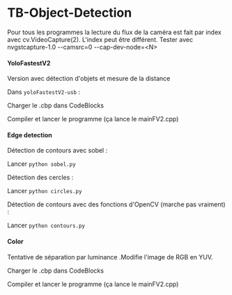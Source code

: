 # TB-Object-Detection

Pour tous les programmes la lecture du flux de la caméra est fait par index avec cv.VideoCapture(2). L'index peut être différent. Tester avec nvgstcapture-1.0 --camsrc=0 --cap-dev-node=\<N>

#### YoloFastestV2

Version avec détection d'objets et mesure de la distance

Dans `yoloFastestV2-usb` : 

Charger le .cbp dans CodeBlocks

Compiler et lancer le programme (ça lance le mainFV2.cpp)

#### Edge detection

Détection de contours avec sobel :

Lancer `python sobel.py`

Détection des cercles :

Lancer `python circles.py `

Détection de contours avec des fonctions d'OpenCV (marche pas vraiment) : 

Lancer `python contours.py `

#### Color

Tentative de séparation par luminance .Modifie l'image de RGB en YUV.

Charger le .cbp dans CodeBlocks

Compiler et lancer le programme (ça lance le mainFV2.cpp)
